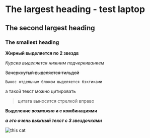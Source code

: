 # The largest heading - test laptop
## The second largest heading
### The smallest heading

**Жирный выделяется по 2 звездв**

_Курсив выделяется нижним подчеркиванием_

~~Зачеркнутый выделяется тильдой~~

```Вынос отдельным блоком выделяется бэктиками```

а такой текст можно цитировать 
> цитата выносится стрелкой вправо

**Выделение _возможно_ и с комбинациями**

***а это очень выжный текст с 3 звездочками***

![this cat](https://myoctocat.com/assets/images/base-octocat.sv)
